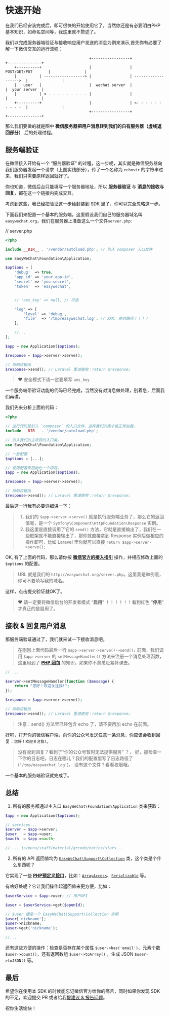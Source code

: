 # 快速开始


在我们已经安装完成后，即可很快的开始使用它了，当然你还是有必要明白PHP基本知识，如命名空间等，我这里就不赘述了。

我们以完成服务器端验证与接收响应用户发送的消息为例来演示,首先你有必要了解一下微信交互的运行流程：

```
                                     +-----------------+                       +---------------+
    +----------+                     |                 |    POST/GET/PUT       |               |
    |          | ------------------> |                 | ------------------->  |               |
    |   user   |                     |  wechat server  |                       |  your server  |
    |          | < - - - - - - - - - |                 |                       |               |
    +----------+                     |                 | <- - - - - - - - - -  |               |
                                     +-----------------+                       +---------------+
```

那么我们要做的就是图中 **微信服务器把用户消息转到我们的自有服务器（虚线返回部分）** 后的处理过程。

## 服务端验证

在微信接入开始有一个 “服务器验证” 的过程，这一步呢，其实就是微信服务器向我们服务器发起一个请求（上图实线部分），传了一个名称为 `echostr` 的字符串过来，我们只需要原样返回就好了。

你也知道，微信后台只能填写一个服务器地址，所以 **服务器验证** 与 **消息的接收与回复**，都在这一个链接内完成交互。

考虑到这些，我已经把验证这一步给封装到 SDK 里了，你可以完全忽略这一步。

下面我们来配置一个基本的服务端，这里假设我们自己的服务器域名叫 `easywechat.org`，我们在服务器上准备这么一个文件`server.php`:

// server.php

```php
<?php

include __DIR__ . '/vendor/autoload.php'; // 引入 composer 入口文件

use EasyWeChat\Foundation\Application;

$options = [
    'debug'  => true,
    'app_id' => 'your-app-id',
    'secret' => 'you-secret',
    'token'  => 'easywechat',


    // 'aes_key' => null, // 可选

    'log' => [
        'level' => 'debug',
        'file'  => '/tmp/easywechat.log', // XXX: 绝对路径！！！！
    ],

    //...
];

$app = new Application($options);

$response = $app->server->serve();

// 将响应输出
$response->send(); // Laravel 里请使用：return $response;

```

> :heart: 安全模式下请一定要填写 `aes_key`

一个服务端带验证功能的代码已经完成，当然没有对消息做处理，别着急，后面我们再讲。

我们先来分析上面的代码：

```php
<?php

// 这行代码是引入 `composer` 的入口文件，这样我们的类才能正常加载。
include __DIR__ . '/vendor/autoload.php';

// 引入我们的主项目的入口类。
use EasyWeChat\Foundation\Application;

// 一些配置
$options = [...];

// 使用配置来初始化一个项目。
$app = new Application($options);

$response = $app->server->serve();

// 将响应输出
$response->send(); // Laravel 里请使用：return $response;
```

最后这一行我有必要详细讲一下：


>1. 我们的 `$app->server->serve()` 就是执行服务端业务了，那么它的返回值呢，是一个 `Symfony\Component\HttpFoundation\Response` 实例。
>2. 我这里是直接调用了它的 `send()` 方法，它就是直接输出了，我们在一些框架就不能直接输出了，那你就直接拿到 Response 实例后做相应的操作即可，比如 Laravel 里你就可以直接 `return $app->server->serve();`


OK, 有了上面的代码，那么请你按 **[微信官方的接入指引](http://mp.weixin.qq.com/wiki/17/2d4265491f12608cd170a95559800f2d.html)** 操作，并相应修改上面的 `$options` 的配置。

> URL 就是我们的 `http://easywechat.org/server.php`，这里我是举例哦，你可不要填写我的域名。

这样，点击提交验证就OK了。

> :heart: 请一定要将微信后台的开发者模式 “**启用**” ！！！！！！看到红色 “**停用**” 才真正的是启用了。


## 接收 & 回复用户消息

那服务端验证通过了，我们就来试一下接收消息吧。

> 在刚刚上面代码最后一行 `$app->server->serve()->send();` 前面，我们调用 `$app->server` 的 `setMessageHandler()` 方法来注册一个消息处理函数，这里用到了 **[PHP 闭包](http://php.net/manual/zh/functions.anonymous.php)** 的知识，如果你不熟悉赶紧补课去。

```php
// ...

$server->setMessageHandler(function ($message) {
    return "您好！欢迎关注我!";
});

$response = $app->server->serve();

// 将响应输出
$response->send(); // Laravel 里请使用：return $response;

```

> 注意：send() 方法里已经包含 echo 了，请不要再加 echo 在前面。

好吧，打开你的微信客户端，向你的公众号发送任意一条消息，你应该会收到回复：`您好！欢迎关注我!`。

> 没有收到回复？看到了“你的公众号暂时无法提供服务” ？， 好，那检查一下你的日志吧，日志在哪儿？我们的配置里写了日志路径了(`'/tmp/easywechat.log'`)。 没有这个文件？看看权限哦。

一个基本的服务端验证就完成了。

## 总结

1. 所有的服务都通过主入口 `EasyWeChat\Foundation\Application` 类来获取：

 ```php
 $app = new Application($options);

 // services...
 $server = $app->server;
 $user   = $app->user;
 $oauth  = $app->oauth;

 // ... js/menu/staff/material/qrcode/notice/stats...

 ```

2. 所有的 API 返回值均为 [`EasyWeChat\Support\Collection`](https://github.com/EasyWeChat/support/blob/master/src/Collection.php) 类，这个类是个什么东西呢？

 它实现了一些 **[PHP预定义接口](http://php.net/manual/zh/reserved.interfaces.php)**，比如：[`ArrayAccess`](http://php.net/manual/zh/class.arrayaccess.php)、[`Serializable`](http://php.net/manual/zh/class.serializable.php) 等。

 有啥好处呢？它让我们操作起返回值来更方便，比如：

 ```php
 $userService = $app->user; // 用户API

 $user = $userService->get($openId);

 // $user 便是一个 EasyWeChat\Support\Collection 实例
 $user['nickname'];
 $user->nickname;
 $user->get('nickname');

 //...
 ```

 还有这些方便的操作：检查是否存在某个属性 `$user->has('email')`、元素个数 `$user->count()`，还有返回数组 `$user->toArray()` ，生成 JSON `$user->toJSON()` 等。


 ## 最后

 希望你在使用本 SDK 的时候能忘记微信官方给你的痛苦，同时如果你发现 SDK 的不足，欢迎提交 PR 或者给我[提建议 & 报告问题](https://github.com/overtrue/wechat/issues)。

 祝你生活愉快！
